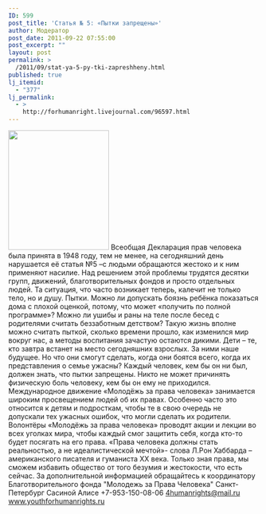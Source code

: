 ```yaml
---
ID: 599
post_title: 'Статья № 5: «Пытки запрещены»'
author: Модератор
post_date: 2011-09-22 07:55:00
post_excerpt: ""
layout: post
permalink: >
  /2011/09/stat-ya-5-py-tki-zapreshheny.html
published: true
lj_itemid:
  - "377"
lj_permalink:
  - >
    http://forhumanright.livejournal.com/96597.html
---
```

<a href="http://pics.livejournal.com/forhumanright/pic/00008r2h/"><img src="http://pics.livejournal.com/forhumanright/pic/00008r2h" width="202" height="240" border='0'/></a> Всеобщая Декларация прав человека была принята в 1948 году, тем не менее, на сегодняшний день нарушается её статья №5 –с людьми обращаются жестоко и к ним применяют насилие. 
Над решением этой проблемы трудятся десятки групп, движений, благотворительных фондов и просто отдельных людей. Та ситуация, что часто возникает теперь, калечит не только тело, но и душу. 
Пытки. Можно ли допускать боязнь ребёнка показаться дома с плохой оценкой, потому, что может «получить по полной программе»? Можно ли ушибы и раны на теле после бесед с родителями считать беззаботным детством? Такую жизнь вполне можно считать пыткой, сколько времени прошло, как изменился мир вокруг нас, а методы воспитания зачастую остаются дикими. Дети – те, кто завтра встанет на место сегодняшних взрослых. За ними наше будущее. Но что они смогут сделать, когда они боятся всего, когда их представления о семье ужасны? Каждый человек, кем бы он ни был, должен знать, что пытки запрещены. Никто не может причинять физическую боль человеку, кем бы он ему не приходился. Международное движение «Молодёжь за права человека» занимается широким просвещением людей об их правах. Особенно часто это относится к детям и подросткам, чтобы те в свою очередь не допускали тех ужасных ошибок, что могли сделать их родители. Волонтёры «Молодёжь за права человека» проводят  акции и лекции во всех уголках мира, чтобы каждый смог защитить себя, когда кто-то  будет посягать на его права. 
«Права человека должны стать реальностью, а не идеалистической мечтой»- слова Л.Рон Хаббарда – американского писателя и гуманиста ХХ века. Только зная права, мы сможем избавить общество от того безумия и жестокости, что есть сейчас.
За дополнительной информацией обращайтесь к координатору
 Благотворительного фонда
 "Молодежь за Права Человека" Санкт-Петербург 
Сасиной Алисе 
+7-953-150-08-06 
4humanrights@mail.ru
www.youthforhumanrights.ru